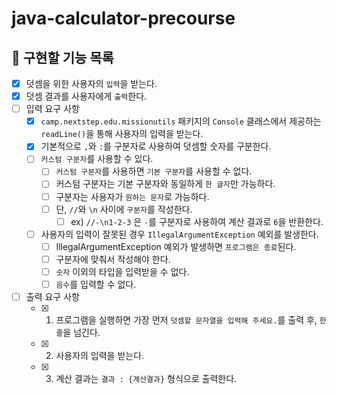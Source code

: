 # java-calculator-precourse

## 📄 구현할 기능 목록
- [x]  덧셈을 위한 사용자의 `입력`을 받는다.
- [x]  덧셈 결과를 사용자에게 `출력`한다.
- [ ]  입력 요구 사항
    - [x]  `camp.nextstep.edu.missionutils` 패키지의 `Console` 클래스에서 제공하는 `readLine()`을 통해 사용자의 입력을 받는다.
    - [x]  기본적으로 `,`와 `:`를 구분자로 사용하여 덧셈할 숫자를 구분한다.
    - [ ]  `커스텀 구분자`를 사용할 수 있다.
        - [ ]  `커스텀 구분자`를 사용하면 `기본 구분자`를 사용할 수 없다.
        - [ ]  커스텀 구분자는 기본 구분자와 동일하게 `한 글자`만 가능하다.
        - [ ]  구분자는 사용자가 `원하는 문자`로 가능하다.
        - [ ]  단, `//`와 `\n` 사이에 `구분자`를 작성한다.
            - [ ]  ex) `//-\n1-2-3` 은 `-`를 구분자로 사용하여 계산 결과로 `6`을 반환한다.
    - [ ]  사용자의 입력이 잘못된 경우 `IllegalArgumentException` 예외를 발생한다.
        - [ ]  IllegalArgumentException 예외가 발생하면 `프로그램은 종료`된다.
        - [ ]  구분자에 맞춰서 작성해야 한다.
        - [ ]  `숫자` 이외의 타입을 입력받을 수 없다.
        - [ ]  `음수`를 입력할 수 없다.
- [ ]  출력 요구 사항
    - [x]  1. 프로그램을 실행하면 가장 먼저 `덧셈할 문자열을 입력해 주세요.`를 출력 후, `한 줄`을 넘긴다.
    - [x]  2. 사용자의 입력을 받는다.
    - [x]  3. 계산 결과는 `결과 : {계산결과}` 형식으로 출력한다.